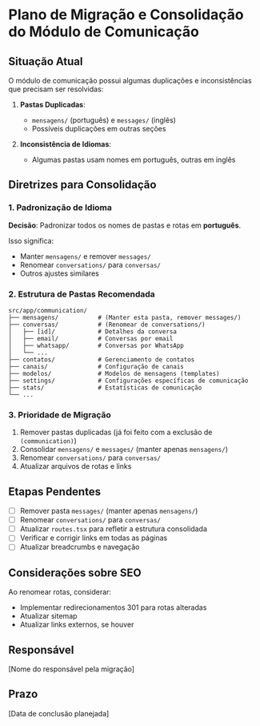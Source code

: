 # Plano de Migração e Consolidação do Módulo de Comunicação

## Situação Atual

O módulo de comunicação possui algumas duplicações e inconsistências que precisam ser resolvidas:

1. **Pastas Duplicadas**:
   - `mensagens/` (português) e `messages/` (inglês)
   - Possíveis duplicações em outras seções

2. **Inconsistência de Idiomas**:
   - Algumas pastas usam nomes em português, outras em inglês

## Diretrizes para Consolidação

### 1. Padronização de Idioma

**Decisão**: Padronizar todos os nomes de pastas e rotas em **português**.

Isso significa:
- Manter `mensagens/` e remover `messages/`
- Renomear `conversations/` para `conversas/`
- Outros ajustes similares

### 2. Estrutura de Pastas Recomendada

```
src/app/communication/
├── mensagens/           # (Manter esta pasta, remover messages/)
├── conversas/           # (Renomear de conversations/)
│   ├── [id]/            # Detalhes da conversa
│   ├── email/           # Conversas por email
│   ├── whatsapp/        # Conversas por WhatsApp
│   └── ...
├── contatos/            # Gerenciamento de contatos
├── canais/              # Configuração de canais
├── modelos/             # Modelos de mensagens (templates)
├── settings/            # Configurações específicas de comunicação
├── stats/               # Estatísticas de comunicação
└── ...
```

### 3. Prioridade de Migração

1. Remover pastas duplicadas (já foi feito com a exclusão de `(communication)`)
2. Consolidar `mensagens/` e `messages/` (manter apenas `mensagens/`)
3. Renomear `conversations/` para `conversas/`
4. Atualizar arquivos de rotas e links

## Etapas Pendentes

- [ ] Remover pasta `messages/` (manter apenas `mensagens/`)
- [ ] Renomear `conversations/` para `conversas/`
- [ ] Atualizar `routes.tsx` para refletir a estrutura consolidada
- [ ] Verificar e corrigir links em todas as páginas
- [ ] Atualizar breadcrumbs e navegação

## Considerações sobre SEO

Ao renomear rotas, considerar:
- Implementar redirecionamentos 301 para rotas alteradas
- Atualizar sitemap
- Atualizar links externos, se houver

## Responsável

[Nome do responsável pela migração]

## Prazo

[Data de conclusão planejada] 